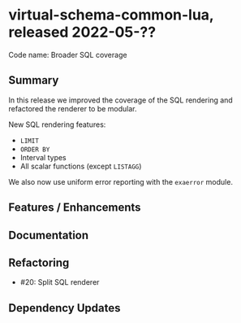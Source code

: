 # virtual-schema-common-lua, released 2022-05-??
 
Code name: Broader SQL coverage
 
## Summary

In this release we improved the coverage of the SQL rendering and refactored the renderer to be modular.

New SQL rendering features:

* `LIMIT`
* `ORDER BY`
* Interval types
* All scalar functions (except `LISTAGG`)

We also now use uniform error reporting with the `exaerror` module.

## Features / Enhancements

## Documentation

## Refactoring

* #20: Split SQL renderer

## Dependency Updates
